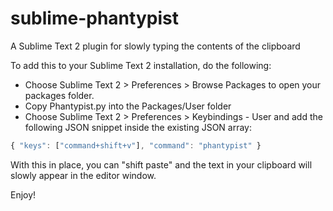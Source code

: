 sublime-phantypist
==================

A Sublime Text 2 plugin for slowly typing the contents of the clipboard

To add this to your Sublime Text 2 installation, do the following:

* Choose Sublime Text 2 > Preferences > Browse Packages to open your packages folder.
* Copy Phantypist.py into the Packages/User folder
* Choose Sublime Text 2 > Preferences > Keybindings - User and add the following JSON snippet inside the existing JSON array:

```javascript
{ "keys": ["command+shift+v"], "command": "phantypist" }
```

With this in place, you can "shift paste" and the text in your clipboard will slowly appear in the editor window.

Enjoy!
